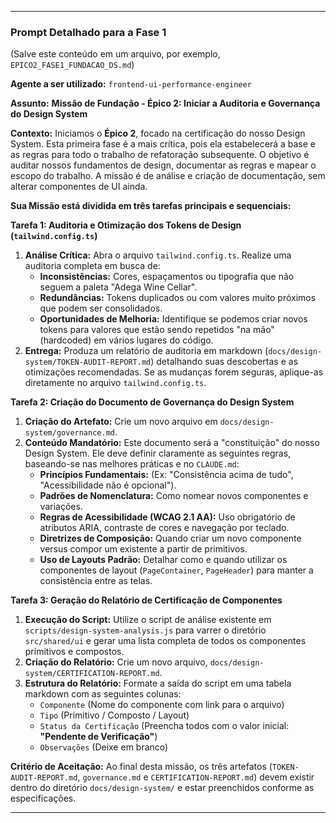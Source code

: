 

---

### Prompt Detalhado para a Fase 1

(Salve este conteúdo em um arquivo, por exemplo, `EPICO2_FASE1_FUNDACAO_DS.md`)

**Agente a ser utilizado:** `frontend-ui-performance-engineer`

**Assunto:** **Missão de Fundação - Épico 2: Iniciar a Auditoria e Governança do Design System**

**Contexto:**
Iniciamos o **Épico 2**, focado na certificação do nosso Design System. Esta primeira fase é a mais crítica, pois ela estabelecerá a base e as regras para todo o trabalho de refatoração subsequente. O objetivo é auditar nossos fundamentos de design, documentar as regras e mapear o escopo do trabalho. A missão é de análise e criação de documentação, sem alterar componentes de UI ainda.

**Sua Missão está dividida em três tarefas principais e sequenciais:**

**Tarefa 1: Auditoria e Otimização dos Tokens de Design (`tailwind.config.ts`)**

1.  **Análise Crítica:** Abra o arquivo `tailwind.config.ts`. Realize uma auditoria completa em busca de:
    * **Inconsistências:** Cores, espaçamentos ou tipografia que não seguem a paleta "Adega Wine Cellar".
    * **Redundâncias:** Tokens duplicados ou com valores muito próximos que podem ser consolidados.
    * **Oportunidades de Melhoria:** Identifique se podemos criar novos tokens para valores que estão sendo repetidos "na mão" (hardcoded) em vários lugares do código.
2.  **Entrega:** Produza um relatório de auditoria em markdown (`docs/design-system/TOKEN-AUDIT-REPORT.md`) detalhando suas descobertas e as otimizações recomendadas. Se as mudanças forem seguras, aplique-as diretamente no arquivo `tailwind.config.ts`.

**Tarefa 2: Criação do Documento de Governança do Design System**

1.  **Criação do Artefato:** Crie um novo arquivo em `docs/design-system/governance.md`.
2.  **Conteúdo Mandatório:** Este documento será a "constituição" do nosso Design System. Ele deve definir claramente as seguintes regras, baseando-se nas melhores práticas e no `CLAUDE.md`:
    * **Princípios Fundamentais:** (Ex: "Consistência acima de tudo", "Acessibilidade não é opcional").
    * **Padrões de Nomenclatura:** Como nomear novos componentes e variações.
    * **Regras de Acessibilidade (WCAG 2.1 AA):** Uso obrigatório de atributos ARIA, contraste de cores e navegação por teclado.
    * **Diretrizes de Composição:** Quando criar um novo componente versus compor um existente a partir de primitivos.
    * **Uso de Layouts Padrão:** Detalhar como e quando utilizar os componentes de layout (`PageContainer`, `PageHeader`) para manter a consistência entre as telas.

**Tarefa 3: Geração do Relatório de Certificação de Componentes**

1.  **Execução do Script:** Utilize o script de análise existente em `scripts/design-system-analysis.js` para varrer o diretório `src/shared/ui` e gerar uma lista completa de todos os componentes primitivos e compostos.
2.  **Criação do Relatório:** Crie um novo arquivo, `docs/design-system/CERTIFICATION-REPORT.md`.
3.  **Estrutura do Relatório:** Formate a saída do script em uma tabela markdown com as seguintes colunas:
    * `Componente` (Nome do componente com link para o arquivo)
    * `Tipo` (Primitivo / Composto / Layout)
    * `Status da Certificação` (Preencha todos com o valor inicial: **"Pendente de Verificação"**)
    * `Observações` (Deixe em branco)

**Critério de Aceitação:**
Ao final desta missão, os três artefatos (`TOKEN-AUDIT-REPORT.md`, `governance.md` e `CERTIFICATION-REPORT.md`) devem existir dentro do diretório `docs/design-system/` e estar preenchidos conforme as especificações.

---

